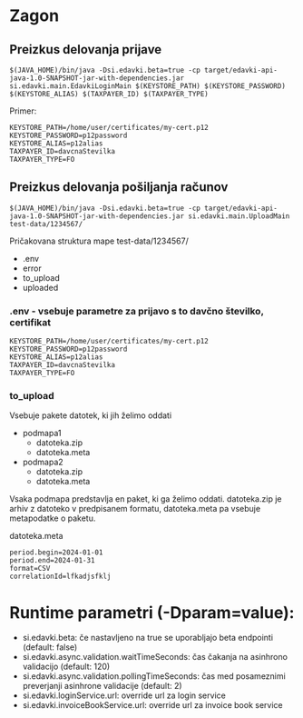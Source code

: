 
# Zagon

## Preizkus delovanja prijave

```
$(JAVA_HOME)/bin/java -Dsi.edavki.beta=true -cp target/edavki-api-java-1.0-SNAPSHOT-jar-with-dependencies.jar si.edavki.main.EdavkiLoginMain $(KEYSTORE_PATH) $(KEYSTORE_PASSWORD) $(KEYSTORE_ALIAS) $(TAXPAYER_ID) $(TAXPAYER_TYPE)
```

Primer:
```
KEYSTORE_PATH=/home/user/certificates/my-cert.p12
KEYSTORE_PASSWORD=p12password
KEYSTORE_ALIAS=p12alias
TAXPAYER_ID=davcnaStevilka
TAXPAYER_TYPE=FO
```

## Preizkus delovanja pošiljanja računov

```
$(JAVA_HOME)/bin/java -Dsi.edavki.beta=true -cp target/edavki-api-java-1.0-SNAPSHOT-jar-with-dependencies.jar si.edavki.main.UploadMain test-data/1234567/
```

Pričakovana struktura mape test-data/1234567/
- .env
- error
- to_upload
- uploaded

### .env - vsebuje parametre za prijavo s to davčno številko, certifikat
```
KEYSTORE_PATH=/home/user/certificates/my-cert.p12
KEYSTORE_PASSWORD=p12password
KEYSTORE_ALIAS=p12alias
TAXPAYER_ID=davcnaStevilka
TAXPAYER_TYPE=FO
```

### to_upload

Vsebuje pakete datotek, ki jih želimo oddati
- podmapa1 
  - datoteka.zip
  - datoteka.meta
- podmapa2
  - datoteka.zip
  - datoteka.meta

Vsaka podmapa predstavlja en paket, ki ga želimo oddati. 
datoteka.zip je arhiv z datoteko v predpisanem formatu, datoteka.meta pa vsebuje metapodatke o paketu.  

datoteka.meta
```
period.begin=2024-01-01
period.end=2024-01-31
format=CSV
correlationId=lfkadjsfklj
```

# Runtime parametri (-Dparam=value):
- si.edavki.beta: če nastavljeno na true se uporabljajo beta endpointi (default: false)
- si.edavki.async.validation.waitTimeSeconds: čas čakanja na asinhrono validacijo (default: 120)
- si.edavki.async.validation.pollingTimeSeconds: čas med posameznimi preverjanji asinhrone validacije (default: 2)
- si.edavki.loginService.url: override url za login service
- si.edavki.invoiceBookService.url: override url za invoice book service
